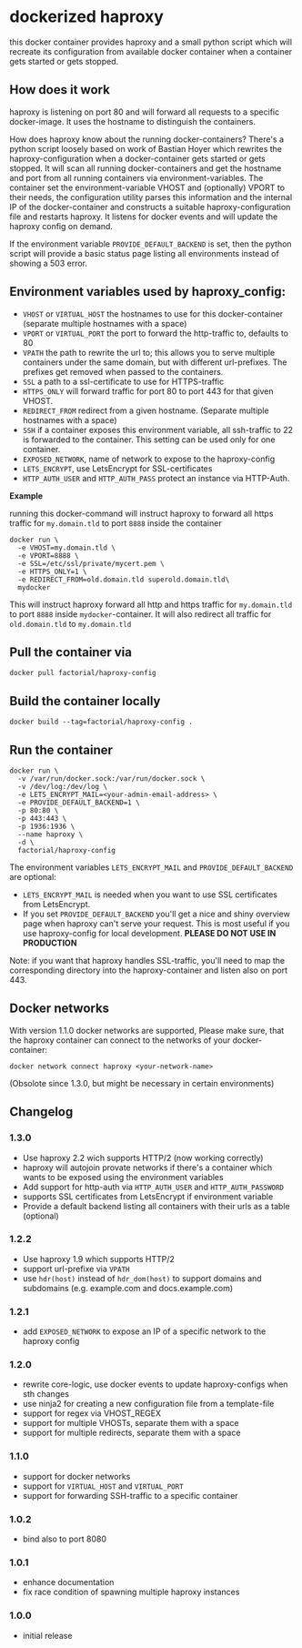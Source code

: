 # dockerized haproxy

this docker container provides haproxy and a small python script which will recreate its configuration from available docker container when a container gets started or gets stopped.

## How does it work

haproxy is listening on port 80 and will forward all requests to a specific docker-image. It uses the hostname to distinguish the containers.

How does haproxy know about the running docker-containers? There's a python script loosely based on work of Bastian Hoyer which rewrites the haproxy-configuration when a docker-container gets started or gets stopped. It will scan all running docker-containers and get the hostname and port from all running containers via environment-variables. The container set the environment-variable VHOST and (optionally) VPORT to their needs, the configuration utility parses this information and the internal IP of the docker-container and constructs a suitable haproxy-configuration file and restarts haproxy. It listens for docker events and will update the haproxy config on demand.

If the environment variable `PROVIDE_DEFAULT_BACKEND` is set, then the python script will provide a basic status page listing all environments instead of showing a 503 error.


## Environment variables used by haproxy_config:

* `VHOST`  or `VIRTUAL_HOST` the hostnames to use for this docker-container (separate multiple hostnames with a space)
* `VPORT` or `VIRTUAL_PORT` the port to forward the http-traffic to, defaults to 80
* `VPATH` the path to rewrite the url to; this allows you to serve multiple containers under the same domain, but with different url-prefixes. The prefixes get removed when passed to the containers.
* `SSL` a path to a ssl-certificate to use for HTTPS-traffic
* `HTTPS_ONLY` will forward traffic for port 80 to port 443 for that given VHOST.
* `REDIRECT_FROM` redirect from a given hostname. (Separate multiple hostnames with a space)
* `SSH` if a container exposes this environment variable, all ssh-traffic to 22 is forwarded to the container. This setting can be used only for one container.
* `EXPOSED_NETWORK`, name of network to expose to the haproxy-config
* `LETS_ENCRYPT`, use LetsEncrypt for SSL-certificates
* `HTTP_AUTH_USER` and `HTTP_AUTH_PASS` protect an instance via HTTP-Auth.

**Example**

running this docker-command will instruct haproxy to forward all https traffic for `my.domain.tld` to port `8888` inside the container

```
docker run \
  -e VHOST=my.domain.tld \
  -e VPORT=8888 \
  -e SSL=/etc/ssl/private/mycert.pem \
  -e HTTPS_ONLY=1 \
  -e REDIRECT_FROM=old.domain.tld superold.domain.tld\
  mydocker
```

This will instruct haproxy forward all http and https traffic for `my.domain.tld` to port `8888` inside `mydocker`-container. It will also redirect all traffic for `old.domain.tld` to `my.domain.tld`

## Pull the container via

```
docker pull factorial/haproxy-config
```

## Build the container locally

```
docker build --tag=factorial/haproxy-config .
```

## Run the container

```
docker run \
  -v /var/run/docker.sock:/var/run/docker.sock \
  -v /dev/log:/dev/log \
  -e LETS_ENCRYPT_MAIL=<your-admin-email-address> \
  -e PROVIDE_DEFAULT_BACKEND=1 \
  -p 80:80 \
  -p 443:443 \
  -p 1936:1936 \
  --name haproxy \
  -d \
  factorial/haproxy-config
```

The environment variables `LETS_ENCRYPT_MAIL` and `PROVIDE_DEFAULT_BACKEND` are optional:

 * `LETS_ENCRYPT_MAIL` is needed when you want to use SSL certificates from LetsEncrypt.
 * If you set `PROVIDE_DEFAULT_BACKEND` you'll get a nice and shiny overview page when haproxy can't serve your request. This is most useful if you use haproxy-config for local development. **PLEASE DO NOT USE IN PRODUCTION**

Note: if you want that haproxy handles SSL-traffic, you'll need to map the corresponding directory into the haproxy-container and listen also on port 443.

## Docker networks

With version 1.1.0 docker networks are supported, Please make sure, that the haproxy container can connect to the networks of your docker-container:

```
docker network connect haproxy <your-network-name>
```
(Obsolote since 1.3.0, but might be necessary in certain environments)

## Changelog

### 1.3.0
- Use haproxy 2.2 wich supports HTTP/2 (now working correctly)
- haproxy will autojoin provate networks if there's a container which wants to be exposed using the environment variables
- Add support for http-auth via `HTTP_AUTH_USER` and `HTTP_AUTH_PASSWORD`
- supports SSL certificates from LetsEncrypt if environment variable
- Provide a default backend listing all containers with their urls as a table (optional)

### 1.2.2
- Use haproxy 1.9 which supports HTTP/2
- support url-prefixe via `VPATH`
- use `hdr(host)` instead of `hdr_dom(host)` to support domains and subdomains (e.g. example.com and docs.example.com)

### 1.2.1
- add `EXPOSED_NETWORK` to expose an IP of a specific network to the haproxy config

### 1.2.0

- rewrite core-logic, use docker events to update haproxy-configs when sth changes
- use ninja2 for creating a new configuration file from a template-file
- support for regex via VHOST_REGEX
- support for multiple VHOSTs, separate them with a space
- support for multiple redirects, separate them with a space

### 1.1.0

  - support for docker networks
  - support for `VIRTUAL_HOST` and `VIRTUAL_PORT`
  - support for forwarding SSH-traffic to a specific container

### 1.0.2
  - bind also to port 8080

### 1.0.1
  - enhance documentation
  - fix race condition of spawning multiple haproxy instances

### 1.0.0
  - initial release
